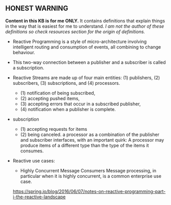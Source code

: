## **HONEST WARNING**
**Content in this KB is for me ONLY.**
It contains definitions that explain things in the way that is easiest for me to understand.
_I am not the author of these definitions so check resources section for the origin of definitions._ 

* Reactive Programming is a style of micro-architecture involving intelligent routing and consumption of events, all combining to change behaviour. 
* This two-way connection between a publisher and a subscriber is called a subscription. 
* Reactive Streams are made up of four main entities: (1) publishers, (2) subscribers, (3) subscriptions, and (4) processors. 
    *   (1) notification of being subscribed, 
    *   (2) accepting pushed items,
    *   (3) accepting errors that occur in a subscribed publisher,
    *   (4) notification when a publisher is complete. 
* subscription
    *   (1) accepting requests for items
    *   (2) being canceled. 
  a processor as a combination of the publisher and subscriber interfaces, with an important quirk: A processor may produce items of a different type than the type of the items it consumes.
* Reactive use cases:
    *   Highly Concurrent Message Consumers Message processing, in particular when it is highly concurrent, is a common enterprise use case.
     
  
  https://spring.io/blog/2016/06/07/notes-on-reactive-programming-part-i-the-reactive-landscape